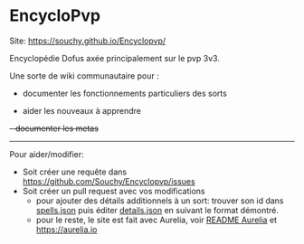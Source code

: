 # EncycloPvp

Site: https://souchy.github.io/Encyclopvp/

Encyclopédie Dofus axée principalement sur le pvp 3v3.

Une sorte de wiki communautaire pour :
- documenter les fonctionnements particuliers des sorts

- aider les nouveaux à apprendre

~~- documenter les metas~~

---

Pour aider/modifier: 
- Soit créer une requête dans https://github.com/Souchy/Encyclopvp/issues
- Soit créer un pull request avec vos modifications 
  - pour ajouter des détails additionnels à un sort: trouver son id dans [spells.json](https://github.com/Souchy/DofusDB/blob/6bc0e1c5724aa63fa32b8272ec0e4a57e1817ba2/scraped/spells.json) puis éditer [details.json](https://github.com/Souchy/EncycloPvp/blob/master/src/details.json) en suivant le format démontré.
  - pour le reste, le site est fait avec Aurelia, voir [README Aurelia](./README_aurelia.md) et https://aurelia.io
